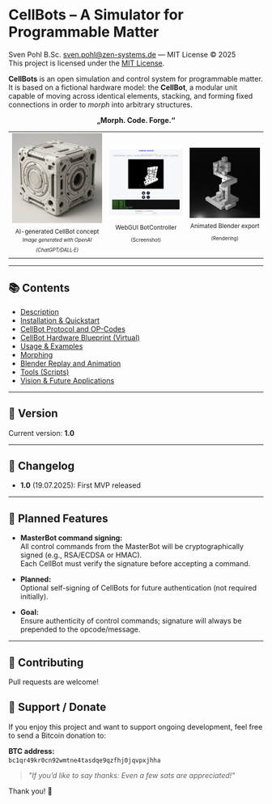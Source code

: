 # CellBots – A Simulator for Programmable Matter

Sven Pohl B.Sc. <sven.pohl@zen-systems.de> — MIT License © 2025  
This project is licensed under the [MIT License](./LICENSE).

**CellBots** is an open simulation and control system for programmable matter.  
It is based on a fictional hardware model: the **CellBot**, a modular unit capable of moving across identical elements, stacking, and forming fixed connections in order to *morph* into arbitrary 
structures. 

<div align="center"><strong>„Morph. Code. Forge.“</strong></div>


<table>
  <tr>
    <td align="center">
      <img src="docs/img/ai_cellbot.png" width="180"/><br>
      <sub>
        AI-generated CellBot concept<br>
        <sup><i>Image generated with OpenAI (ChatGPT/DALL·E)</i></sup>
      </sub>
    </td>
    <td align="center">
      <img src="docs/img/webgui.png" width="180"/><br>
      <sub>
        WebGUI BotController<br>
        <sub>(Screenshot)</sub>
      </sub>
    </td>
    <td align="center">
      <img src="docs/img/stick_figure_blender.png" width="180"/><br>
      <sub>
        Animated Blender export<br>
        <sub>(Rendering)</sub>
      </sub>
    </td>
  </tr>
</table>

---

## 📚 Contents

- [Description](docs/description.md)  
- [Installation & Quickstart](docs/install.md)  
- [CellBot Protocol and OP-Codes](docs/protocol.md)  
- [CellBot Hardware Blueprint (Virtual)](docs/hardware_blueprint.md)  
- [Usage & Examples](docs/usage.md)  
- [Morphing](docs/morphing.md)  
- [Blender Replay and Animation](docs/blender.md)  
- [Tools (Scripts)](docs/tools.md)  
- [Vision & Future Applications](docs/vision.md)

---

## 🧩 Version

Current version: **1.0**

---

## 📝 Changelog

- **1.0** (19.07.2025): First MVP released

---

## 🚧 Planned Features

- **MasterBot command signing:**  
  All control commands from the MasterBot will be cryptographically signed (e.g., RSA/ECDSA or HMAC).  
  Each CellBot must verify the signature before accepting a command.

- **Planned:**  
  Optional self-signing of CellBots for future authentication (not required initially).

- **Goal:**  
  Ensure authenticity of control commands; signature will always be prepended to the opcode/message.

---

## 🤝 Contributing

Pull requests are welcome!


## 💛 Support / Donate

If you enjoy this project and want to support ongoing development, feel free to send a Bitcoin donation to:

**BTC address:**  
`bc1qr49kr0cn92wmtne4tasdqe9qzfhj0jqvpxjhha`

> *"If you’d like to say thanks: Even a few sats are appreciated!"*

Thank you! 🙏
